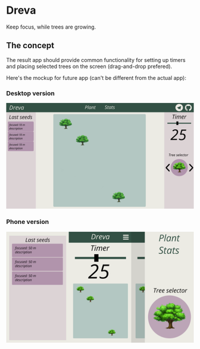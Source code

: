 # Dreva
Keep focus, while trees are growing.

## The concept
The result app should provide common functionality for setting up timers and placing selected trees on the screen (drag-and-drop prefered).

Here's the mockup for future app (can't be different from the actual app):

### Desktop version
![Desktop concept](./concept/desktop.png?raw=true)

### Phone version
![Desktop concept](./concept/phone.png?raw=true)